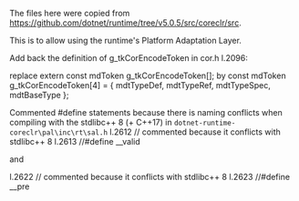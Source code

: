 ﻿The files here were copied from https://github.com/dotnet/runtime/tree/v5.0.5/src/coreclr/src.

This is to allow using the runtime's Platform Adaptation Layer.

Add back the definition of g_tkCorEncodeToken in cor.h l.2096:

replace
extern const mdToken g_tkCorEncodeToken[];
by
const mdToken g_tkCorEncodeToken[4] = { mdtTypeDef, mdtTypeRef, mdtTypeSpec, mdtBaseType };

Commented #define statements because there is naming conflicts when compiling with the stdlibc++ 8 (+ C++17)
in `dotnet-runtime-coreclr\pal\inc\rt\sal.h`
l.2612    // commented because it conflicts with stdlibc++ 8
l.2613    //#define __valid

and

l.2622    // commented because it conflicts with stdlibc++ 8
l.2623    //#define __pre
